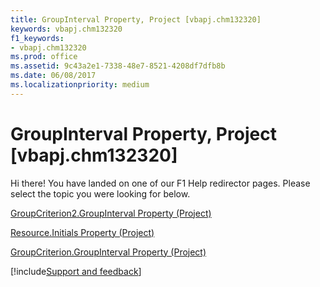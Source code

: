 ```yaml
---
title: GroupInterval Property, Project [vbapj.chm132320]
keywords: vbapj.chm132320
f1_keywords:
- vbapj.chm132320
ms.prod: office
ms.assetid: 9c43a2e1-7338-48e7-8521-4208df7dfb8b
ms.date: 06/08/2017
ms.localizationpriority: medium
---
```



# GroupInterval Property, Project [vbapj.chm132320]

Hi there! You have landed on one of our F1 Help redirector pages. Please select the topic you were looking for below.

[GroupCriterion2.GroupInterval Property (Project)](https://msdn.microsoft.com/library/89360f92-5c8c-1533-033a-288d0690e9bb%28Office.15%29.aspx)

[Resource.Initials Property (Project)](https://msdn.microsoft.com/library/b74494c1-955d-2984-9c3c-4271d382deb1%28Office.15%29.aspx)

[GroupCriterion.GroupInterval Property (Project)](https://msdn.microsoft.com/library/1944776c-0150-d901-79f1-cfb7c0c698f7%28Office.15%29.aspx)

[!include[Support and feedback](~/includes/feedback-boilerplate.md)]